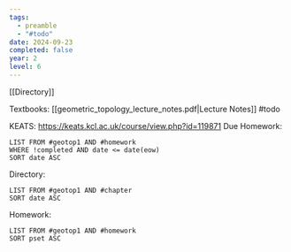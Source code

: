 ```yaml
---
tags:
  - preamble
  - "#todo"
date: 2024-09-23
completed: false
year: 2
level: 6
---
```

[[Directory]]

Textbooks:
[[geometric_topology_lecture_notes.pdf|Lecture Notes]]
#todo 

KEATS:
https://keats.kcl.ac.uk/course/view.php?id=119871
Due Homework:
```dataview
LIST FROM #geotop1 AND #homework 
WHERE !completed AND date <= date(eow)
SORT date ASC
```
Directory:
```dataview
LIST FROM #geotop1 AND #chapter
SORT date ASC
```
Homework:
```dataview
LIST FROM #geotop1 AND #homework 
SORT pset ASC
```
